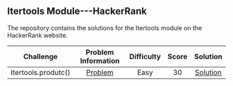 ## Itertools Module---HackerRank
The repository contains the solutions for the Itertools module on the HackerRank website.

|            Challenge              |                                 Problem Information                                              |    Difficulty  |  Score  |        Solution        |
|:---------------------------------:|:------------------------------------------------------------------------------------------------:|:--------------:|:-------:|:----------------------:|
|          Itertools.produtc()    |  [Problem](https://www.hackerrank.com/challenges/itertools-product/problem?isFullScreen=true)      |      Easy      |    30   | [Solution](Itertools/Itertools.product())
